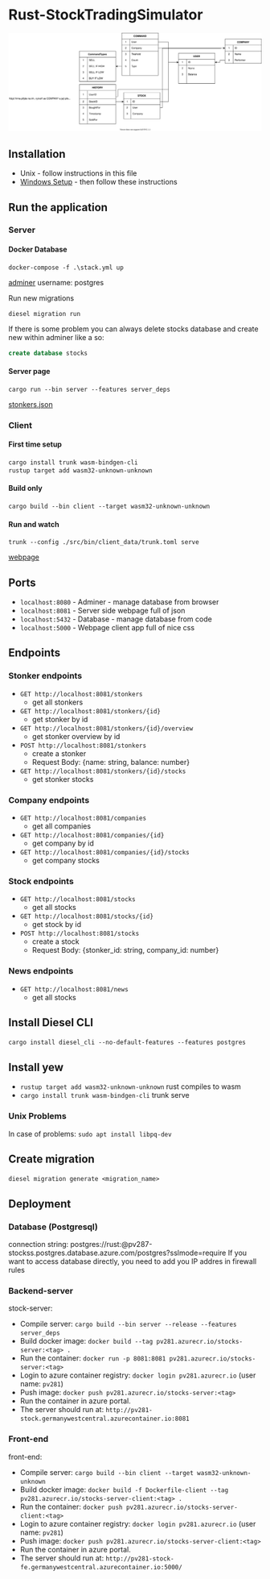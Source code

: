 # Rust-StockTradingSimulator
![diagram](diagram.svg)

## Installation
* Unix - follow instructions in this file
* [Windows Setup](Windows.md) - then follow these instructions

## Run the application
### Server
#### Docker Database
```
docker-compose -f .\stack.yml up
```
[adminer](http://localhost:8080) 
username: postgres

Run new migrations
```
diesel migration run
```

If there is some problem you can always delete stocks database and create new within adminer like a so:
```sql
create database stocks
```

#### Server page
```
cargo run --bin server --features server_deps
```
[stonkers.json](http://localhost:8081/stonkers)

### Client
#### First time setup
```
cargo install trunk wasm-bindgen-cli
rustup target add wasm32-unknown-unknown
```
#### Build only
```
cargo build --bin client --target wasm32-unknown-unknown
```

#### Run and watch
```
trunk --config ./src/bin/client_data/trunk.toml serve
```
[webpage](http://localhost:5000/)

## Ports
* `localhost:8080` - Adminer - manage database from browser
* `localhost:8081` - Server side webpage full of json
* `localhost:5432` - Database - manage database from code
* `localhost:5000` - Webpage client app full of nice css

## Endpoints
### Stonker endpoints
- `GET http://localhost:8081/stonkers`  
    - get all stonkers
- `GET http://localhost:8081/stonkers/{id}`  
    - get stonker by id
- `GET http://localhost:8081/stonkers/{id}/overview`  
    - get stonker overview by id
- `POST http://localhost:8081/stonkers`  
    - create a stonker
    - Request Body: {name: string, balance: number}
- `GET http://localhost:8081/stonkers/{id}/stocks`
    - get stonker stocks

### Company endpoints
- `GET http://localhost:8081/companies`  
    - get all companies
- `GET http://localhost:8081/companies/{id}`  
    - get company by id
- `GET http://localhost:8081/companies/{id}/stocks`  
    - get company stocks


### Stock endpoints
- `GET http://localhost:8081/stocks`  
  - get all stocks  
- `GET http://localhost:8081/stocks/{id}`  
    - get stock by id  
- `POST http://localhost:8081/stocks`  
    - create a stock  
    - Request Body: {stonker_id: string, company_id: number}

### News endpoints
- `GET http://localhost:8081/news`  
    - get all stocks

## Install Diesel CLI
`cargo install diesel_cli --no-default-features --features postgres`

## Install yew
* `rustup target add wasm32-unknown-unknown` rust compiles to wasm 
* `cargo install trunk wasm-bindgen-cli` trunk serve

### Unix Problems
In case of problems: `sudo apt install libpq-dev`

## Create migration
`diesel migration generate <migration_name>`

## Deployment

### Database (Postgresql)
connection string: postgres://rust:<password>@pv287-stockss.postgres.database.azure.com/postgres?sslmode=require
If you want to access database directly, you need to add you IP addres in firewall rules


### Backend-server
stock-server:
- Compile server: `cargo build --bin server --release --features server_deps`
- Build docker image: `docker build --tag pv281.azurecr.io/stocks-server:<tag> .`
- Run the container: `docker run -p 8081:8081 pv281.azurecr.io/stocks-server:<tag>`
- Login to azure container registry: `docker login pv281.azurecr.io` (user name: `pv281`)
- Push image: `docker push pv281.azurecr.io/stocks-server:<tag>`
- Run the container in azure portal.
- The server should run at: `http://pv281-stock.germanywestcentral.azurecontainer.io:8081`

### Front-end
front-end:
- Compile server: `cargo build --bin client --target wasm32-unknown-unknown`
- Build docker image: `docker build -f Dockerfile-client --tag pv281.azurecr.io/stocks-server-client:<tag> .`
- Run the container: `docker push pv281.azurecr.io/stocks-server-client:<tag> `
- Login to azure container registry: `docker login pv281.azurecr.io` (user name: `pv281`)
- Push image: `docker push pv281.azurecr.io/stocks-server-client:<tag>`
- Run the container in azure portal.
- The server should run at: `http://pv281-stock-fe.germanywestcentral.azurecontainer.io:5000/`

